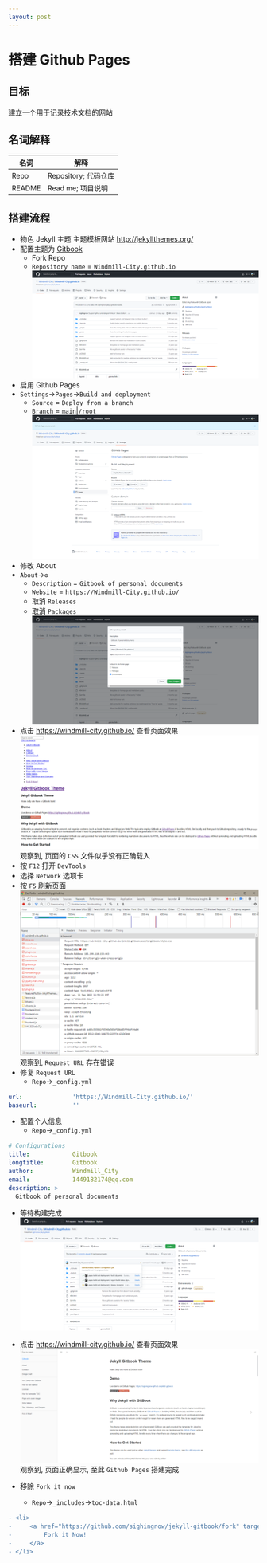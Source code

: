 ```yaml
---
layout: post
---
```


# 搭建 Github Pages

## 目标

建立一个用于记录技术文档的网站

## 名词解释

|名词|解释|
|---|---|
|Repo|Repository; 代码仓库|
|README| Read me; 项目说明|

## 搭建流程

* 物色 Jekyll 主题
主题模板网站 <http://jekyllthemes.org/>
* 配置主题为 [Gitbook](https://github.com/sighingnow/jekyll-gitbook)
  * Fork Repo
  * `Repository name` = `Windmill-City.github.io`
![Forked](/assets/Forked.png)
* 启用 Github Pages
* `Settings`->`Pages`->`Build and deployment`
  * `Source` = `Deploy from a branch`
  * `Branch` = `main`|`/root`
![PagesSetting](/assets/PagesSetting.png)
* 修改 About
* `About`->`⚙`
  * `Description` = `Gitbook of personal documents`
  * `Website` = `https://Windmill-City.github.io/`
  * 取消 `Releases`
  * 取消 `Packages`
![About](/assets/About.png)
* 点击 <https://windmill-city.github.io/> 查看页面效果
![MissingCssPage](/assets/MissingCssPage.png)
观察到, 页面的 `CSS` 文件似乎没有正确载入
* 按 `F12` 打开 `DevTools`
* 选择 `Network` 选项卡
* 按 `F5` 刷新页面
![DevTools](/assets/DevTools.png)
观察到, `Request URL` 存在错误
* 修复 `Request URL`
  * `Repo`->`_config.yml`

```yml
url:              'https://Windmill-City.github.io/'
baseurl:          ''
```

* 配置个人信息
  * `Repo`->`_config.yml`

```yml
# Configurations
title:            Gitbook
longtitle:        Gitbook
author:           Windmill_City
email:            1449182174@qq.com
description: >
  Gitbook of personal documents
```

* 等待构建完成
![WaitForBuild](/assets/WaitForBuild.png)
* 点击 <https://windmill-city.github.io/> 查看页面效果
![FinalPage](/assets/FinalPage.png)
观察到, 页面正确显示, 至此 `Github Pages` 搭建完成

* 移除 `Fork it now`
  * `Repo`->`_includes`->`toc-data.html`

```diff
- <li>
-     <a href="https://github.com/sighingnow/jekyll-gitbook/fork" target="blank" class="gitbook-link">
-         Fork it Now!
-     </a>
- </li>
```

